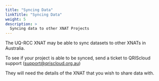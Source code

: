 ```yaml
---
title: "Syncing Data"
linkTitle: "Syncing Data"
weight: 5
description: >
  Syncing data to other XNAT Projects
---
```


The UQ-RCC XNAT may be able to sync datasets to other XNATs in Australia. 

To see if your project is able to be synced, send a ticket to QRIScloud support (support@qriscloud.org.au)

They will need the details of the XNAT that you wish to share data with.